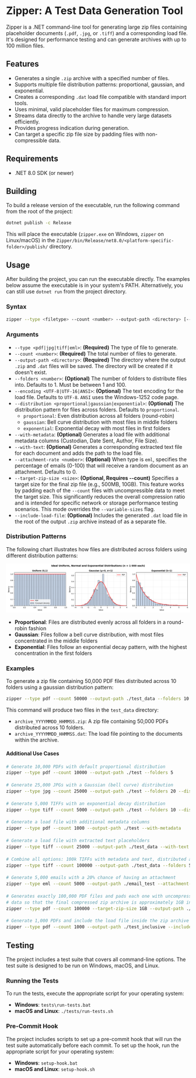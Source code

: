 # Zipper: A Test Data Generation Tool 

Zipper is a .NET command-line tool for generating large zip files containing placeholder documents (`.pdf`, `.jpg`, or `.tiff`) and a corresponding load file. It's designed for performance testing and can generate archives with up to 100 million files.

## Features

-   Generates a single `.zip` archive with a specified number of files.
-   Supports multiple file distribution patterns: proportional, gaussian, and exponential.
-   Creates a corresponding `.dat` load file compatible with standard import tools.
-   Uses minimal, valid placeholder files for maximum compression.
-   Streams data directly to the archive to handle very large datasets efficiently.
-   Provides progress indication during generation.
-   Can target a specific zip file size by padding files with non-compressible data.

## Requirements

-   .NET 8.0 SDK (or newer)

## Building

To build a release version of the executable, run the following command from the root of the project:

```bash
dotnet publish -c Release
```

This will place the executable (`zipper.exe` on Windows, `zipper` on Linux/macOS) in the `Zipper/bin/Release/net8.0/<platform-specific-folder>/publish/` directory.

## Usage

After building the project, you can run the executable directly. The examples below assume the executable is in your system's PATH. Alternatively, you can still use `dotnet run` from the project directory.

### Syntax

```bash
zipper --type <filetype> --count <number> --output-path <directory> [--folders <number>] [--encoding <UTF-8|UTF-16|ANSI>] [--distribution <proportional|gaussian|exponential>] [--with-metadata] [--with-text] [--attachment-rate <number>] [--target-zip-size <size>] [--include-load-file]
```

### Arguments

-   `--type <pdf|jpg|tiff|eml>`: **(Required)** The type of file to generate.
-   `--count <number>`: **(Required)** The total number of files to generate.
-   `--output-path <directory>`: **(Required)** The directory where the output `.zip` and `.dat` files will be saved. The directory will be created if it doesn't exist.
-   `--folders <number>`: **(Optional)** The number of folders to distribute files into. Defaults to 1. Must be between 1 and 100.
-   `--encoding <UTF-8|UTF-16|ANSI>`: **(Optional)** The text encoding for the load file. Defaults to `UTF-8`. `ANSI` uses the Windows-1252 code page.
-   `--distribution <proportional|gaussian|exponential>`: **(Optional)** The distribution pattern for files across folders. Defaults to `proportional`. 
    - `proportional`: Even distribution across all folders (round-robin)
    - `gaussian`: Bell curve distribution with most files in middle folders
    - `exponential`: Exponential decay with most files in first folders
-   `--with-metadata`: **(Optional)** Generates a load file with additional metadata columns (Custodian, Date Sent, Author, File Size).
-   `--with-text`: **(Optional)** Generates a corresponding extracted text file for each document and adds the path to the load file.
-   `--attachment-rate <number>`: **(Optional)** When type is `eml`, specifies the percentage of emails (0-100) that will receive a random document as an attachment. Defaults to 0.
-   `--target-zip-size <size>`: **(Optional, Requires --count)** Specifies a target size for the final zip file (e.g., 500MB, 10GB). This feature works by padding each of the `--count` files with uncompressible data to meet the target size. This significantly reduces the overall compression ratio and is intended for specific network or storage performance testing scenarios. This mode overrides the `--variable-sizes` flag.
-   `--include-load-file`: **(Optional)** Includes the generated `.dat` load file in the root of the output `.zip` archive instead of as a separate file.

### Distribution Patterns

The following chart illustrates how files are distributed across folders using different distribution patterns:

![Distribution Patterns](assets/dist.png)

- **Proportional**: Files are distributed evenly across all folders in a round-robin fashion
- **Gaussian**: Files follow a bell curve distribution, with most files concentrated in the middle folders  
- **Exponential**: Files follow an exponential decay pattern, with the highest concentration in the first folders

### Examples

To generate a zip file containing 50,000 PDF files distributed across 10 folders using a gaussian distribution pattern:

```bash
zipper --type pdf --count 50000 --output-path ./test_data --folders 10 --distribution gaussian
```

This command will produce two files in the `test_data` directory:
-   `archive_YYYYMMDD_HHMMSS.zip`: A zip file containing 50,000 PDFs distributed across 10 folders.
-   `archive_YYYYMMDD_HHMMSS.dat`: The load file pointing to the documents within the archive.

#### Additional Use Cases

```bash
# Generate 10,000 PDFs with default proportional distribution
zipper --type pdf --count 10000 --output-path ./test --folders 5

# Generate 25,000 JPGs with a Gaussian (bell curve) distribution
zipper --type jpg --count 25000 --output-path ./test --folders 20 --distribution gaussian

# Generate 5,000 TIFFs with an exponential decay distribution
zipper --type tiff --count 5000 --output-path ./test --folders 10 --distribution exponential

# Generate a load file with additional metadata columns
zipper --type pdf --count 1000 --output-path ./test --with-metadata

# Generate a load file with extracted text placeholders
zipper --type tiff --count 25000 --output-path ./test_data --with-text

# Combine all options: 100k TIFFs with metadata and text, distributed across 50 folders
zipper --type tiff --count 100000 --output-path ./test_data --folders 50 --distribution gaussian --with-metadata --with-text

# Generate 5,000 emails with a 20% chance of having an attachment
zipper --type eml --count 5000 --output-path ./email_test --attachment-rate 20

# Generates exactly 100,000 PDF files and pads each one with uncompressible
# data so that the final compressed zip archive is approximately 1GB in size.
zipper --type pdf --count 100000 --target-zip-size 1GB --output-path ./test_padded_files

# Generate 1,000 PDFs and include the load file inside the zip archive
zipper --type pdf --count 1000 --output-path ./test_inclusive --include-load-file
```

## Testing

The project includes a test suite that covers all command-line options. The test suite is designed to be run on Windows, macOS, and Linux.

### Running the Tests

To run the tests, execute the appropriate script for your operating system:

-   **Windows**: `tests\run-tests.bat`
-   **macOS and Linux**: `./tests/run-tests.sh`

### Pre-Commit Hook

The project includes scripts to set up a pre-commit hook that will run the test suite automatically before each commit. To set up the hook, run the appropriate script for your operating system:

-   **Windows**: `setup-hook.bat`
-   **macOS and Linux**: `setup-hook.sh`